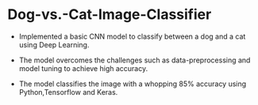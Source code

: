 # Dog-vs.-Cat-Image-Classifier

+ Implemented a basic CNN model to classify between a dog and a cat using Deep Learning.

* The model overcomes the challenges such as data-preprocessing and model tuning to achieve high accuracy.

- The model classifies the image with a whopping 85% accuracy using Python,Tensorflow and Keras.

